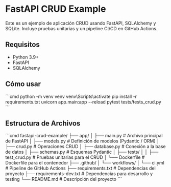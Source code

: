 # FastAPI CRUD Example

Este es un ejemplo de aplicación CRUD usando FastAPI, SQLAlchemy y SQLite. Incluye pruebas unitarias y un pipeline CI/CD en GitHub Actions.

## Requisitos

- Python 3.9+
- FastAPI
- SQLAlchemy

## Cómo usar

´´´cmd
python -m venv venv
venv\Scripts\activate
pip install -r requirements.txt
uvicorn app.main:app --reload
pytest tests/tests_crud.py
´´´

## Estructura de Archivos

´´´cmd
fastapi-crud-example/
├── app/
│   ├── main.py            # Archivo principal de FastAPI
│   ├── models.py          # Definición de modelos (Pydantic / ORM)
│   ├── crud.py            # Operaciones CRUD
│   ├── database.py        # Conexión a la base de datos
│   ├── schemas.py         # Esquemas Pydantic
│   ├── tests/
│   │   ├── test_crud.py   # Pruebas unitarias para el CRUD
│   └── Dockerfile         # Dockerfile para el contenedor
├── .github/
│   └── workflows/
│       └── ci.yml         # Pipeline de GitHub Actions
├── requirements.txt       # Dependencias del proyecto
├── requirements-dev.txt   # Dependencias para desarrollo y testing
└── README.md              # Descripción del proyecto
´´´
